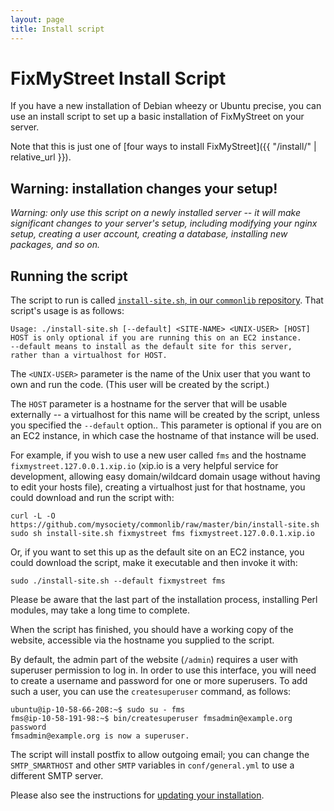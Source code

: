 ```yaml
---
layout: page
title: Install script
---
```


# FixMyStreet Install Script

<p class="lead">
  If you have a new installation of Debian wheezy or Ubuntu precise,
  you can use an install script to set up a basic installation of
  FixMyStreet on your server.
</p>

Note that this is just one of [four ways to install FixMyStreet]({{ "/install/" | relative_url }}).

## Warning: installation changes your setup!

*Warning: only use this script on a newly installed server -- it will
make significant changes to your server's setup, including modifying
your nginx setup, creating a user account, creating a database,
installing new packages, and so on.*

## Running the script

The script to run is called [`install-site.sh`, in our `commonlib` repository](https://github.com/mysociety/commonlib/blob/master/bin/install-site.sh).
That script's usage is as follows:

    Usage: ./install-site.sh [--default] <SITE-NAME> <UNIX-USER> [HOST]
    HOST is only optional if you are running this on an EC2 instance.
    --default means to install as the default site for this server,
    rather than a virtualhost for HOST.

The `<UNIX-USER>` parameter is the name of the Unix user that you want
to own and run the code.  (This user will be created by the script.)

The `HOST` parameter is a hostname for the server that will be usable
externally -- a virtualhost for this name will be created by the
script, unless you specified the `--default` option..  This parameter
is optional if you are on an EC2 instance, in which case the hostname
of that instance will be used.

For example, if you wish to use a new user called `fms` and the
hostname `fixmystreet.127.0.0.1.xip.io` (xip.io is a very helpful service for
development, allowing easy domain/wildcard domain usage without having to edit
your hosts file), creating a virtualhost just for that hostname, you could
download and run the script with:

    curl -L -O https://github.com/mysociety/commonlib/raw/master/bin/install-site.sh
    sudo sh install-site.sh fixmystreet fms fixmystreet.127.0.0.1.xip.io

Or, if you want to set this up as the default site on an EC2 instance,
you could download the script, make it executable and then invoke it
with:

    sudo ./install-site.sh --default fixmystreet fms

Please be aware that the last part of the installation process,
installing Perl modules, may take a long time to complete.

When the script has finished, you should have a working copy of the
website, accessible via the hostname you supplied to the script.

By default, the admin part of the website (`/admin`) requires a user with
superuser permission to log in. In order to use this
interface, you will need to create a username and password for one or
more superusers.  To add such a user, you can use the `createsuperuser`
command, as follows:

    ubuntu@ip-10-58-66-208:~$ sudo su - fms
    fms@ip-10-58-191-98:~$ bin/createsuperuser fmsadmin@example.org password
    fmsadmin@example.org is now a superuser.

The script will install postfix to allow outgoing email; you can change the
`SMTP_SMARTHOST` and other `SMTP` variables in `conf/general.yml` to use a
different SMTP server.

Please also see the instructions for [updating your installation](/updating/ami/).

